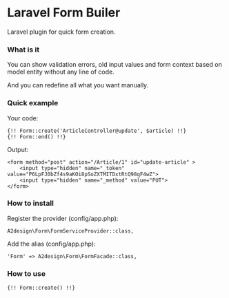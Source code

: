 # Laravel Form Builer

Laravel plugin for quick form creation. 

### What is it

You can show validation errors, old input values and form context based on model entity without any line of code. 

And you can redefine all what you want manually.

### Quick example

Your code:

```
{!! Form::create('ArticleController@update', $article) !!}
{!! Form::end() !!}
```

Output:

```
<form method="post" action="/Article/1" id="update-article" > 
    <input type="hidden" name="_token" value="P6LpFJ0bZf4s9aKOi8pSoZXTMITDxtRtQ98qF4wZ"> 
    <input type="hidden" name="_method" value="PUT"> 
</form>
```

### How to install

Register the provider (config/app.php):

```
A2design\Form\FormServiceProvider::class,
```

Add the alias (config/app.php):

```
'Form' => A2design\Form\FormFacade::class,
```

### How to use

```
{!! Form::create() !!}
```
